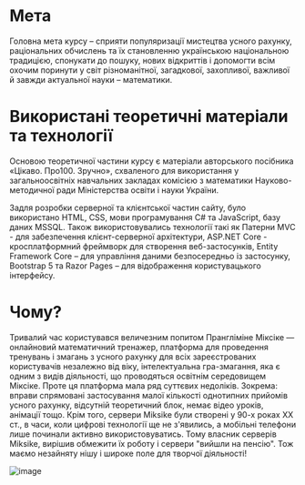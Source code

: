 # Мета
Головна мета курсу – сприяти популяризації  мистецтва усного рахунку, раціональних обчислень та їх становленню українською  національною традицією, спонукати  до пошуку, нових  відкриттів і допомогти всім охочим поринути у світ  різноманітної, загадкової, захопливої, важливої й завжди актуальної науки – математики.  
# Використані теоретичні матеріали та технології
 Основою теоретичної частини курсу є матеріали авторського посібника «Цікаво. Про100. Зручно», схваленого для використання у загальноосвітніх навчальних закладах комісією з математики Науково-методичної ради Міністерства освіти і науки України.

Задля розробки серверної та клієнтської частин сайту, було використано HTML, CSS, мови програмування C# та JavaScript, базу даних MSSQL. Також використовувались технології такі як Патерни MVC - для забезпечення клієнт-серверної архітектури, ASP.NET Core -  кросплатформний фреймворк для створення веб-застосунків, Entity Framework Core – для управління даними безпосередньо із застосунку, Bootstrap 5 та Razor Pages – для відображення користувацького інтерфейсу.
# Чому?
Тривалий час користувався величезним попитом Прангліміне Міксіке — онлайновий математичний тренажер, платформа для проведення тренувань і змагань з усного рахунку для всіх зареєстрованих користувачів  незалежно від віку, інтелектуальна гра-змагання, яка є одним з видів діяльності, що проводяться освітнім середовищем Міксіке. Проте ця платформа мала ряд суттєвих недоліків. Зокрема:  вправи спрямовані застосування малої кількості однотипних прийомів усного рахунку, відсутній теоретичний блок, немає відео уроків, анімації тощо.  Крім того, сервери  Miksike були створені у 90-х роках ХХ ст., в часи, коли цифрові технології ще не з'явились, а мобільні телефони лише починали активно використовуватись. Тому власник серверів Miksike, вирішив обмежити їх роботу і сервери "вийшли на пенсію". Тож маємо незайняту нішу і широке поле для творчої діяльності!
 
![image](https://github.com/alexakyts/SoftL/assets/105856458/fa40dba2-f0ed-46da-9603-34245bce1f23)

